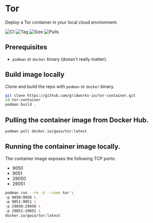# Tor

Deploy a Tor container in your local cloud environment.

![CI](https://github.com/gridworks-io/tor/actions/workflows/on_push.yml/badge.svg) ![Tag](https://img.shields.io/docker/v/gwio/tor/latest) ![Size](https://img.shields.io/docker/image-size/gwio/tor/latest) ![Pulls](https://img.shields.io/docker/pulls/gwio/tor)

## Prerequisites

- `podman` or `docker` binary (doesn't really matter).

## Build image locally

Clone and build the repo with `podman` or `docker` binary.

```sh
git clone https://github.com/gridworks-io/tor-container.git
cd tor-container
podman build .
```

## Pulling the container image from Docker Hub.

```sh
podman pull docker.io/gwio/tor:latest
```

## Running the container image locally.

The container image exposes the following TCP ports:

- 9050
- 9051
- 29050
- 29051

```sh
podman run --rm -d --name tor \
-p 9050:9050 \
-p 9051:9051 \
-p 29050:29050 \
-p 29051:29051 \
docker.io/gwio/tor:latest
```

